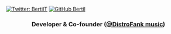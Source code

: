 
[![Twitter: BertilT](https://img.shields.io/twitter/follow/btandayamo?style=social)](https://twitter.com/btandayamo)
[![GitHub Bertil](https://img.shields.io/github/followers/bertil291utn?label=follow&style=social)](https://github.com/bertil291utn)




<h3 align="center">  Developer & Co-founder (<a href="https://nft-landing-app.vercel.app/">@DistroFank music</a>)



